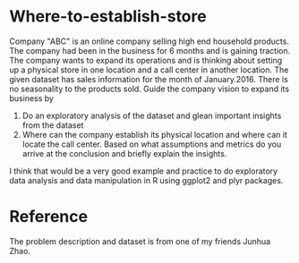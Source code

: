 # Where-to-establish-store
Company "ABC" is an online company selling high end household products. The company had been in the business for 6 months and is gaining traction. The company wants to expand its operations and is thinking about setting up a physical store in one location and a call center in another location. The given dataset has sales information for the month of January.2016. There is no seasonality to the products sold.   Guide the company vision to expand its business by   

1. Do an exploratory analysis of the dataset and glean important insights from the dataset
2. Where can the company establish its physical location and where can it locate the call center. Based on what assumptions and metrics do you arrive at the conclusion and briefly explain the insights.

I think that would be a very good example and practice to do exploratory data analysis and data manipulation in R using ggplot2 and plyr packages.

# Reference
The problem description and dataset is from one of my friends Junhua Zhao.
